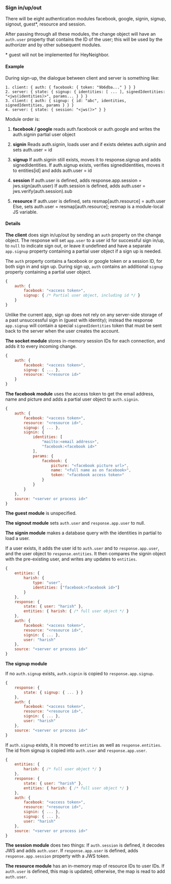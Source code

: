 ### Sign in/up/out ###

There will be eight authentication modules facebook, google, signin, signup, signout, guest*, resource and session.

After passing through all these modules, the change object will have an `auth.user` property that contains the ID of the user; this will be used by the authorizer and by other subsequent modules.

\* guest will not be implemented for HeyNeighbor.

#### Example

During sign-up, the dialogue between client and server is something like:

```
1. client: { auth: { facebook: { token: "9b6dba..." } } }
2. server: { state: { signup: { identities: [ ... ], signedIdentities: "<jws(identities)>", params... } } }
3. client: { auth: { signup: { id: "abc", identities, signedIdentities, params } } }
4. server: { state: { session: "<jws()>" } }
```

Module order is:

1. **facebook / google**
   reads auth.facebook or auth.google and writes the auth.signin partial user object

3. **signin**
   Reads auth.signin, loads user and if exists deletes auth.signin and sets auth.user = id

4. **signup**
   If auth.signin still exists, moves it to response.signup and adds signedIdentities.
   If auth.signup exists, verifies signedIdentities, moves it to entities[id] and adds auth.user = id

5. **session**
    If auth.user is defined, adds response.app.session = jws.sign(auth.user)
    If auth.session is defined, adds auth.user = jws.verify(auth.session).sub

6. **resource**
    If auth.user is defined, sets resmap[auth.resource] = auth.user
    Else, sets auth.user = resmap[auth.resource]; resmap is a module-local JS variable.

#### Details

**The client** does sign in/up/out by sending an `auth` property on the change object. The response will set `app.user` to a user id for successful sign in/up, to `null` to indicate sign out, or leave it undefined and have a separate `app.signup` property containing a partial user object if a sign up is needed.

The `auth` property contains a facebook or google token or a session ID, for both sign in and sign up. During sign up, `auth` contains an additional `signup` property containing a partial user object.

```javascript
{
	auth: {
		facebook: "<access token>",
		signup: { /* Partial user object, including id */ }
	}
}
```

Unlike the current app, sign up does not rely on any server-side storage of a past unsuccessful sign in (guest with identity); instead the response `app.signup` will contain a special `signedIdentities` token that must be sent back to the server when the user creates the account.

**The socket module** stores in-memory session IDs for each connection, and adds it to every incoming change.

```javascript
{
	auth: {
		facebook: "<access token>",
		signup: { ... },
		resource: "<resource id>"
	}
}
```

**The facebook module** uses the access token to get the email address, name and picture and adds a partial user object to `auth.signin`.

```javascript
{
	auth: {
		facebook: "<access token>",
		resource: "<resource id>",
		signup: { ... },
		signin: {
			identities: [
				"mailto:<email address>",
				"facebook:<facebook id>"
			],
			params: {
				facebook: {
					picture: "<facebook picture url>",
					name: "<full name as on facebook>",
					token: "<facebook access token>"
				}
			}
		}
	},
	source: "<server or process id>"
}
```

**The guest module** is unspecified.

**The signout module** sets `auth.user` and `response.app.user` to null.

**The signin module** makes a database query with the identities in partial to load a user.

If a user exists, it adds the user id to `auth.user` and to `response.app.user`, and the user object to `response.entities`. It then compares the signin object with the pre-existing user, and writes any updates to `entities`.

```javascript
{
	entities: {
		harish: {
			type: "user",
			identities: ["facebook:<facebook id>"]
		}
	},
	response: {
		state: { user: "harish" },
		entities: { harish: { /* full user object */ }
	},
	auth: {
		facebook: "<access token>",
		resource: "<resource id>",
		signin: { ... },
		user: "harish"
	},
	source: "<server or process id>"
}
```

**The signup module**

If no `auth.signup` exists, `auth.signin` is copied to `response.app.signup`.

```javascript
{
	response: {
		state: { signup: { ... } }
	},
	auth: {
		facebook: "<access token>",
		resource: "<resource id>",
		signin: { ... },
		user: "harish"
	},
	source: "<server or process id>"
}
```

If `auth.signup` exists, it is moved to `entities` as well as `response.entities`. The id from signup is copied into `auth.user` and `response.app.user`.

```javascript
{
	entities: {
		harish: { /* full user object */ }
	},
	response: {
		state: { user: "harish" },
		entities: { harish: { /* full user object */ }
	},
	auth: {
		facebook: "<access token>",
		resource: "<resource id>",
		signin: { ... },
		signup: { ... },
		user: "harish"
	},
	source: "<server or process id>"
}
```


**The session module** does two things: If `auth.session` is defined, it decodes JWS and adds `auth.user`. If `response.app.user` is defined, adds `response.app.session` property with a JWS token.

**The resource module** has an in-memory map of resource IDs to user IDs. If `auth.user` is defined, this map is updated; otherwise, the map is read to add `auth.user`.  
